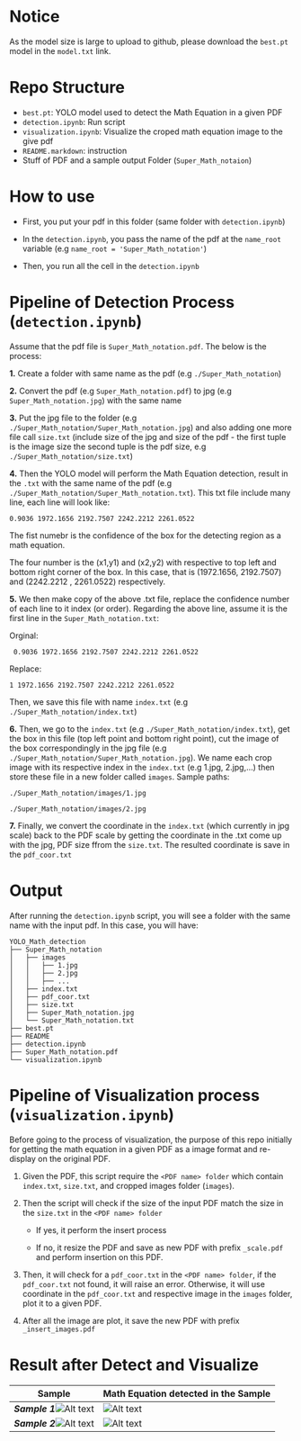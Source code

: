 # Notice

As the model size is large to upload to github, please download the ```best.pt``` model in the ```model.txt``` link.

# Repo Structure

- ```best.pt```: YOLO model used to detect the Math Equation in a given PDF
- ```detection.ipynb```: Run script
- ```visualization.ipynb```: Visualize the croped math equation image to the give pdf
- ```README.markdown```: instruction
- Stuff of PDF and a sample output Folder (```Super_Math_notaion```)

# How to use

- First, you put your pdf in this folder (same folder with ```detection.ipynb```)

- In the ```detection.ipynb```, you pass the name of the pdf at the ```name_root``` variable (e.g ```name_root = 'Super_Math_notation'```)

- Then, you run all the cell in the ```detection.ipynb```

# Pipeline of Detection Process (```detection.ipynb```)

 Assume that the pdf file is ```Super_Math_notation.pdf```. The below is the process:

   **1.** Create a folder with same name as the pdf (e.g ```./Super_Math_notation```)

   **2.** Convert the pdf (e.g ```Super_Math_notation.pdf```) to jpg (e.g ```Super_Math_notation.jpg```) with the same name

   **3.** Put the jpg file to the folder (e.g ```./Super_Math_notation/Super_Math_notation.jpg```) and also adding one more file call ```size.txt``` (include size of the jpg and size of the pdf - the first tuple is the image size the second tuple is the pdf size, e.g ```./Super_Math_notation/size.txt```)

   **4.** Then the YOLO model will perform the Math Equation detection, result in the ```.txt``` with the same name of the pdf (e.g ```./Super_Math_notation/Super_Math_notation.txt```). This txt file include many line, each line will look like:
    
   ```
   0.9036 1972.1656 2192.7507 2242.2212 2261.0522
   ```

   The fist numebr is the confidence of the box for the detecting region as a math equation.

   The four number is the (x1,y1) and (x2,y2) with respective to top left and bottom right corner of the box. In this case, that is (1972.1656, 2192.7507) and (2242.2212 , 2261.0522) respectively.

   **5.** We then make copy of the above .txt file, replace the confidence number of each line to it index (or order). Regarding the above line, assume it is the first line in the ```Super_Math_notation.txt```:
    
   Orginal:
    
   ```
    0.9036 1972.1656 2192.7507 2242.2212 2261.0522
   ``` 
    
   Replace:
    
   ```
   1 1972.1656 2192.7507 2242.2212 2261.0522
   ```

   Then, we save this file with name ```index.txt``` (e.g ```./Super_Math_notation/index.txt```)

   **6.** Then, we go to the ```index.txt``` (e.g ```./Super_Math_notation/index.txt```), get the box in this file (top left point and bottom right point), cut the image of the box correspondingly in  the jpg file (e.g ```./Super_Math_notation/Super_Math_notation.jpg```). We name each crop image with its respective index in the ```index.txt``` (e.g 1.jpg, 2.jpg,...) then store these file in a new folder called ```images```. Sample paths:
    
   ```./Super_Math_notation/images/1.jpg```

   ```./Super_Math_notation/images/2.jpg```

   **7.** Finally, we convert the coordinate in the ```index.txt``` (which currently in jpg scale) back to the PDF scale by getting the coordinate in the .txt come up with the jpg, PDF size ffrom the ```size.txt```. The resulted coordinate is save in the ```pdf_coor.txt```

# Output

After running the ```detection.ipynb``` script, you will see a folder with the same name with the input pdf. In this case, you will have:

```
YOLO_Math_detection
├── Super_Math_notation
│   ├── images
│   │   ├── 1.jpg
│   │   ├── 2.jpg
│   │   ├── ...
│   ├── index.txt
│   ├── pdf_coor.txt
│   ├── size.txt
│   ├── Super_Math_notation.jpg
│   └── Super_Math_notation.txt
├── best.pt
├── README
├── detection.ipynb
├── Super_Math_notation.pdf
└── visualization.ipynb
```

# Pipeline of Visualization process (```visualization.ipynb```)

Before going to the process of visualization, the purpose of this repo initially for getting the math equation in a given PDF as a image format and re-display on the original PDF.

 1. Given the PDF, this script require the ```<PDF name> folder``` which contain ```index.txt```, ```size.txt```, and cropped images folder (```images```).

 2. Then the script will check if the size of the input PDF match the size in the ```size.txt``` in the ```<PDF name> folder```

    - If yes, it perform the insert process

    - If no, it resize the PDF and save as new PDF with prefix ```_scale.pdf``` and perform insertion on this PDF.

 2. Then, it will check for a ```pdf_coor.txt``` in the ```<PDF name> folder```, if the ```pdf_coor.txt``` not found, it will raise an error. Otherwise, it will use coordinate in the ```pdf_coor.txt``` and respective image in the ```images``` folder, plot it to a given PDF.

 3. After all the image are plot, it save the new PDF with prefix ```_insert_images.pdf```

# Result after Detect and Visualize

|Sample|Math Equation detected in the Sample|
|-|-|
|***Sample 1***![Alt text](imgs/sample_1.jpg)|![Alt text](imgs/sample_1_result.jpg)|
|***Sample 2***![Alt text](imgs/sample_2.jpg)|![Alt text](imgs/sample_2_result.jpg)|
